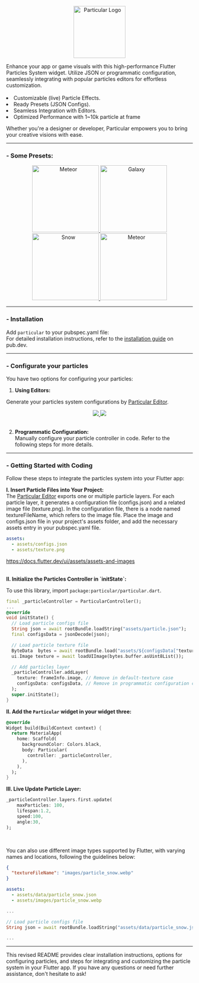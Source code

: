 <p align="center">
<img src="https://github.com/manjav/particular/raw/main/repo_files/logo.png" alt="Particular Logo" width="140" />
</p>
Enhance your app or game visuals with this high-performance Flutter Particles System widget. Utilize JSON or programmatic configuration, seamlessly integrating with popular particles editors for effortless customization.  
<br>
<br>
<li>Customizable (live) Particle Effects.
<li>Ready Presets (JSON Configs).
<li>Seamless Integration with Editors.
<li>Optimized Performance with 1~10k particle at frame

Whether you're a designer or developer, Particular empowers you to bring your creative visions with ease.

---

### - Some Presets:

<a href="https://github.com/manjav/particular/raw/main/example/assets">
<p float="left" align="center">
   <img width="180" src="https://github.com/manjav/particular/raw/main/repo_files/example_meteor.gif" alt="Meteor">
   <img width="180" src="https://github.com/manjav/particular/raw/main/repo_files/example_galaxy.gif" alt="Galaxy">
   <img width="180" src="https://github.com/manjav/particular/raw/main/repo_files/example_snow.gif" alt="Snow">
   <img width="180" src="https://github.com/manjav/particular/raw/main/repo_files/example_firework.gif" alt="Meteor">
  </table>
</a>

---

### - Installation
Add `particular` to your pubspec.yaml file:  
For detailed installation instructions, refer to the [installation guide](https://pub.dev/packages/particular/install) on pub.dev.
<br>

---

### - Configurate your particles
You have two options for configuring your particles:
1. <b>Using Editors:</b>

Generate your particles system configurations by [Particular Editor](https://manjav.github.io/particular/editor/web).

<a href="https://manjav.github.io/particular/editor/web">
 <p align="center">
  <td ><img src="https://github.com/manjav/particular/raw/main/repo_files/editor_left.gif"/></td>
  <td ><img src="https://github.com/manjav/particular/raw/main/repo_files/editor_right.png"/></td>
 </p>
</a>
<br>

2. <b>Programmatic Configuration:</b>  
Manually configure your particle controller in code. Refer to the following steps for more details.

---

### - Getting Started with Coding
Follow these steps to integrate the particles system into your Flutter app:<br>

<b>I. Insert Particle Files into Your Project:</b><br/>
The [Particular Editor](https://manjav.github.io/particular/editor/web) exports one or multiple particle layers. For each particle layer, it generates a configuration file (configs.json) and a related image file (texture.png). In the configuration file, there is a node named textureFileName, which refers to the image file. Place the image and configs.json file in your project's assets folder, and add the necessary assets entry in your pubspec.yaml file.
``` yml
assets:
  - assets/configs.json
  - assets/texture.png
```
https://docs.flutter.dev/ui/assets/assets-and-images

<br/>
<b>II. Initialize the Particles Controller in `initState`:</b>

To use this library, import `package:particular/particular.dart`.<br>
``` dart
final _particleController = ParticularController();
...
@override
void initState() {
  // Load particle configs file
  String json = await rootBundle.loadString("assets/particle.json");
  final configsData = jsonDecode(json);

  // Load particle texture file
  ByteData  bytes = await rootBundle.load("assets/${configsData["textureFileName"]}");
  ui.Image texture = await loadUIImage(bytes.buffer.asUint8List());

  // Add particles layer
  _particleController.addLayer(
    texture: frameInfo.image, // Remove in default-texture case
    configsData: configsData, // Remove in programmatic configuration case
  );
  super.initState();
}
```
<b>II. Add the `Particular` widget in your widget three:</b>
``` dart
@override
Widget build(BuildContext context) {
  return MaterialApp(
    home: Scaffold(
      backgroundColor: Colors.black,
      body: Particular(
        controller: _particleController,
      ),
    ),
  );
}
```

<b>III. Live Update Particle Layer:</b>
``` dart
_particleController.layers.first.update(
    maxParticles: 100,
    lifespan:1.2,
    speed:100,
    angle:30,
);
```
<br/>


You can also use different image types supported by Flutter, with varying names and locations, following the guidelines below:
``` json
{
  "textureFileName": "images/particle_snow.webp"
}
```
``` yml
assets:
  - assets/data/particle_snow.json
  - assets/images/particle_snow.webp
```
``` dart
...

// Load particle configs file
String json = await rootBundle.loadString("assets/data/particle_snow.json");

...
```
---

This revised README provides clear installation instructions, options for configuring particles, and steps for integrating and customizing the particle system in your Flutter app. If you have any questions or need further assistance, don't hesitate to ask!